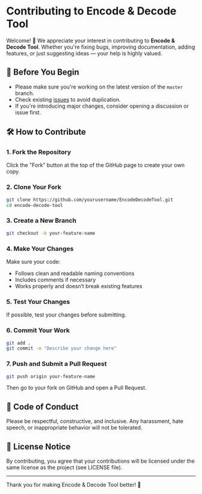 # Contributing to Encode & Decode Tool

Welcome! 🎉 We appreciate your interest in contributing to **Encode & Decode Tool**. Whether you're fixing bugs, improving documentation, adding features, or just suggesting ideas — your help is highly valued.

## 📌 Before You Begin

- Please make sure you're working on the latest version of the `master` branch.
- Check existing [issues](https://github.com/huseyin78112/EncodeDecodeTool/issues) to avoid duplication.
- If you're introducing major changes, consider opening a discussion or issue first.

## 🛠️ How to Contribute

### 1. Fork the Repository

Click the "Fork" button at the top of the GitHub page to create your own copy.

### 2. Clone Your Fork

```bash
git clone https://github.com/yourusername/EncodeDecodeTool.git
cd encode-decode-tool
```

### 3. Create a New Branch

```bash
git checkout -b your-feature-name
```

### 4. Make Your Changes

Make sure your code:

* Follows clean and readable naming conventions
* Includes comments if necessary
* Works properly and doesn’t break existing features

### 5. Test Your Changes

If possible, test your changes before submitting.

### 6. Commit Your Work

```bash
git add .
git commit -m "Describe your change here"
```

### 7. Push and Submit a Pull Request
```bash
git push origin your-feature-name
```

Then go to your fork on GitHub and open a Pull Request.

## 💬 Code of Conduct
Please be respectful, constructive, and inclusive. Any harassment, hate speech, or inappropriate behavior will not be tolerated.

## 📃 License Notice
By contributing, you agree that your contributions will be licensed under the same license as the project (see LICENSE file).

-----

Thank you for making Encode & Decode Tool better! 🚀
